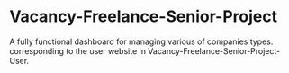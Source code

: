# Vacancy-Freelance-Senior-Project
A fully functional dashboard for managing various of companies types.
corresponding to the user website in Vacancy-Freelance-Senior-Project-User.
